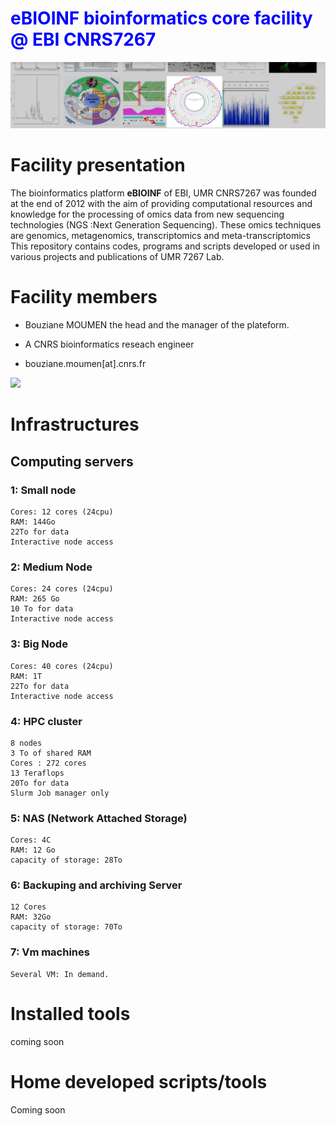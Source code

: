 # <span style="color:blue">eBIOINF bioinformatics core facility @ EBI CNRS7267</span>

![](https://github.com/UMR-CNRS-7267/.github/blob/main/profile/LOGO.jpg)

# Facility presentation 

The bioinformatics platform **eBIOINF** of EBI, UMR CNRS7267 was founded at the end of 2012 with the aim of providing computational resources and knowledge  for the processing of omics data from new sequencing technologies (NGS :Next Generation Sequencing).
These omics techniques are genomics, metagenomics, transcriptomics and meta-transcriptomics
This repository contains codes, programs and scripts developed or used in various projects and publications of UMR 7267 Lab.

# Facility members 

* Bouziane MOUMEN the head  and the manager of the plateform. 

* A CNRS bioinformatics reseach engineer 

* bouziane.moumen[at].cnrs.fr 

![](https://www.cnrs.fr/themes/custom/cnrs/logo.svg)

# Infrastructures
## Computing servers
### 1: Small node 
    Cores: 12 cores (24cpu)
    RAM: 144Go
    22To for data
    Interactive node access
### 2: Medium Node
    Cores: 24 cores (24cpu)
    RAM: 265 Go
    10 To for data
    Interactive node access
### 3: Big Node
    Cores: 40 cores (24cpu)
    RAM: 1T
    22To for data
    Interactive node access
### 4: HPC cluster
    8 nodes
    3 To of shared RAM
    Cores : 272 cores
    13 Teraflops
    20To for data 
    Slurm Job manager only
### 5: NAS (Network Attached Storage) 
    Cores: 4C
    RAM: 12 Go
    capacity of storage: 28To
    
### 6: Backuping and archiving Server
    12 Cores
    RAM: 32Go
    capacity of storage: 70To
### 7: Vm machines
    Several VM: In demand. 
    
# Installed tools
coming soon

# Home developed scripts/tools 
Coming soon










